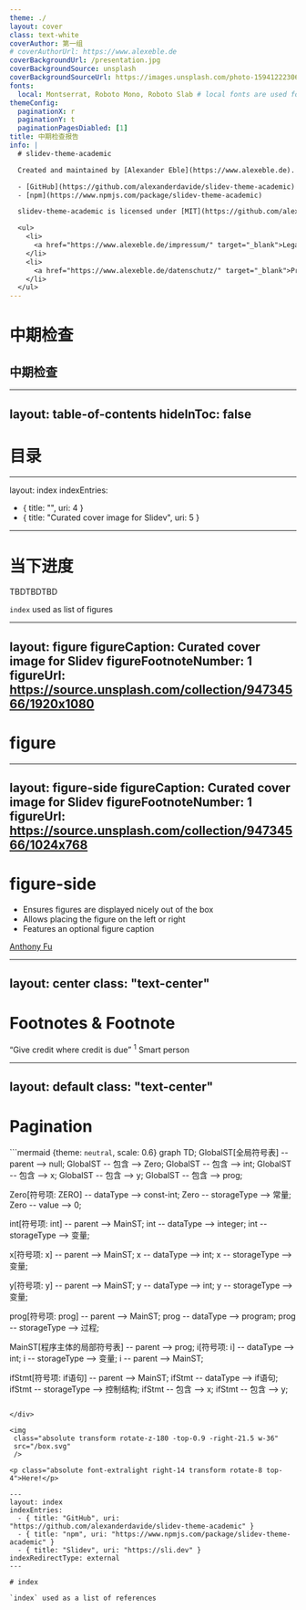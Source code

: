 ```yaml
---
theme: ./
layout: cover
class: text-white
coverAuthor: 第一组
# coverAuthorUrl: https://www.alexeble.de
coverBackgroundUrl: /presentation.jpg
coverBackgroundSource: unsplash
coverBackgroundSourceUrl: https://images.unsplash.com/photo-1594122230689-45899d9e6f69?ixlib=rb-1.2.1&ixid=MnwxMjA3fDB8MHxwaG90by1wYWdlfHx8fGVufDB8fHx8&auto=format&fit=crop&w=1170&q=80
fonts:
  local: Montserrat, Roboto Mono, Roboto Slab # local fonts are used for legal reasons for deployment to https://slidev-theme-academic.alexeble.de and only set up for the example project, remove this line for your project to automatically have fonts imported from Google
themeConfig:
  paginationX: r
  paginationY: t
  paginationPagesDiabled: [1]
title: 中期检查报告
info: |
  # slidev-theme-academic

  Created and maintained by [Alexander Eble](https://www.alexeble.de).

  - [GitHub](https://github.com/alexanderdavide/slidev-theme-academic)
  - [npm](https://www.npmjs.com/package/slidev-theme-academic)

  slidev-theme-academic is licensed under [MIT](https://github.com/alexanderdavide/slidev-theme-academic/blob/master/LICENSE).

  <ul>
    <li>
      <a href="https://www.alexeble.de/impressum/" target="_blank">Legal information of this website</a>
    </li>
    <li>
      <a href="https://www.alexeble.de/datenschutz/" target="_blank">Privacy policy of this website</a>
    </li>
  </ul>
---
```


# 中期检查

## 中期检查

<Pagination classNames="text-gray-300" />

---
layout: table-of-contents
hideInToc: false
---

# 目录

---
layout: index
indexEntries:
  - { title: "", uri: 4 }
  - { title: "Curated cover image for Slidev", uri: 5 }
---

# 当下进度

TBDTBDTBD

`index` used as list of figures

---
layout: figure
figureCaption: Curated cover image for Slidev
figureFootnoteNumber: 1
figureUrl: https://source.unsplash.com/collection/94734566/1920x1080
---

# figure

---
layout: figure-side
figureCaption: Curated cover image for Slidev
figureFootnoteNumber: 1
figureUrl: https://source.unsplash.com/collection/94734566/1024x768
---

# figure-side

- Ensures figures are displayed nicely out of the box
- Allows placing the figure on the left or right
- Features an optional figure caption

<Footnotes separator>
  <Footnote :number=1><a href="https://unsplash.com/collections/94734566/slidev" rel="noreferrer" target="_blank">Anthony Fu</a></Footnote>
</Footnotes>

---
layout: center
class: "text-center"
---

# Footnotes & Footnote

<span class="font-extralight">
  <q>Give credit where credit is due</q>
  <sup>1</sup>
</span>

<Footnotes separator>
  <Footnote :number=1>Smart person</Footnote>
</Footnotes>

---
layout: default
class: "text-center"
---

# Pagination

<div class="grid grid-cols-3 gap-10 pt-4 -mb-6">

```mermaid {theme: `neutral`, scale: 0.6}
graph TD;
  GlobalST[全局符号表] -- parent --> null;
  GlobalST -- 包含 --> Zero;
  GlobalST -- 包含 --> int;
  GlobalST -- 包含 --> x;
  GlobalST -- 包含 --> y;
  GlobalST -- 包含 --> prog;

  Zero[符号项: ZERO] -- dataType --> const-int;
  Zero -- storageType --> 常量;
  Zero -- value --> 0;

  int[符号项: int] -- parent --> MainST;
  int -- dataType --> integer;
  int -- storageType --> 变量;

  x[符号项: x] -- parent --> MainST;
  x -- dataType --> int;
  x -- storageType --> 变量;

  y[符号项: y] -- parent --> MainST;
  y -- dataType --> int;
  y -- storageType --> 变量;

  prog[符号项: prog] -- parent --> MainST;
  prog -- dataType --> program;
  prog -- storageType --> 过程;

  MainST[程序主体的局部符号表] -- parent --> prog;
  i[符号项: i] -- dataType --> int;
  i -- storageType --> 变量;
  i -- parent --> MainST;

  ifStmt[符号项: if语句] -- parent --> MainST;
  ifStmt -- dataType --> if语句;
  ifStmt -- storageType --> 控制结构;
  ifStmt -- 包含 --> x;
  ifStmt -- 包含 --> y;
```

</div>

<img
 class="absolute transform rotate-z-180 -top-0.9 -right-21.5 w-36"
 src="/box.svg"
 />

<p class="absolute font-extralight right-14 transform rotate-8 top-4">Here!</p>

---
layout: index
indexEntries:
  - { title: "GitHub", uri: "https://github.com/alexanderdavide/slidev-theme-academic" }
  - { title: "npm", uri: "https://www.npmjs.com/package/slidev-theme-academic" }
  - { title: "Slidev", uri: "https://sli.dev" }
indexRedirectType: external
---

# index

`index` used as a list of references
